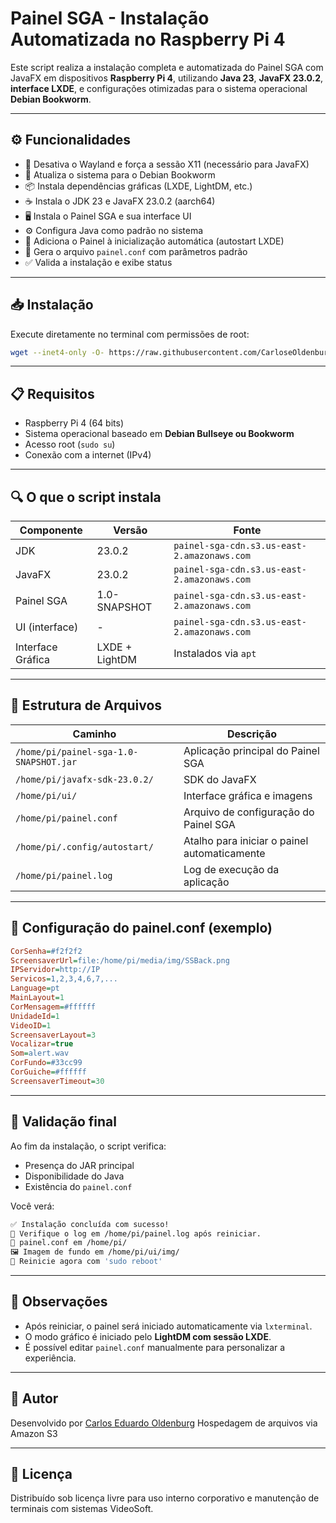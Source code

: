 # Painel SGA - Instalação Automatizada no Raspberry Pi 4

Este script realiza a instalação completa e automatizada do Painel SGA com JavaFX em dispositivos **Raspberry Pi 4**, utilizando **Java 23**, **JavaFX 23.0.2**, **interface LXDE**, e configurações otimizadas para o sistema operacional **Debian Bookworm**.

---

## ⚙️ Funcionalidades

- 🚫 Desativa o Wayland e força a sessão X11 (necessário para JavaFX)
- 🔄 Atualiza o sistema para o Debian Bookworm
- 📦 Instala dependências gráficas (LXDE, LightDM, etc.)
- ☕ Instala o JDK 23 e JavaFX 23.0.2 (aarch64)
- 🖥️ Instala o Painel SGA e sua interface UI
- ⚙️ Configura Java como padrão no sistema
- 🔁 Adiciona o Painel à inicialização automática (autostart LXDE)
- 🧾 Gera o arquivo `painel.conf` com parâmetros padrão
- ✅ Valida a instalação e exibe status

---

## 📥 Instalação

Execute diretamente no terminal com permissões de root:

```bash
wget --inet4-only -O- https://raw.githubusercontent.com/CarloseOldenburg/Senha-Raspberry-PI4/refs/heads/main/senha-raspberry-pi4 | bash
````

---

## 📋 Requisitos

* Raspberry Pi 4 (64 bits)
* Sistema operacional baseado em **Debian Bullseye ou Bookworm**
* Acesso root (`sudo su`)
* Conexão com a internet (IPv4)

---

## 🔍 O que o script instala

| Componente        | Versão         | Fonte                                       |
| ----------------- | -------------- | ------------------------------------------- |
| JDK               | 23.0.2         | `painel-sga-cdn.s3.us-east-2.amazonaws.com` |
| JavaFX            | 23.0.2         | `painel-sga-cdn.s3.us-east-2.amazonaws.com` |
| Painel SGA        | 1.0-SNAPSHOT   | `painel-sga-cdn.s3.us-east-2.amazonaws.com` |
| UI (interface)    | -              | `painel-sga-cdn.s3.us-east-2.amazonaws.com` |
| Interface Gráfica | LXDE + LightDM | Instalados via `apt`                        |

---

## 📁 Estrutura de Arquivos

| Caminho                                | Descrição                                    |
| -------------------------------------- | -------------------------------------------- |
| `/home/pi/painel-sga-1.0-SNAPSHOT.jar` | Aplicação principal do Painel SGA            |
| `/home/pi/javafx-sdk-23.0.2/`          | SDK do JavaFX                                |
| `/home/pi/ui/`                         | Interface gráfica e imagens                  |
| `/home/pi/painel.conf`                 | Arquivo de configuração do Painel SGA        |
| `/home/pi/.config/autostart/`          | Atalho para iniciar o painel automaticamente |
| `/home/pi/painel.log`                  | Log de execução da aplicação                 |

---

## 📝 Configuração do painel.conf (exemplo)

```ini
CorSenha=#f2f2f2
ScreensaverUrl=file:/home/pi/media/img/SSBack.png
IPServidor=http://IP
Servicos=1,2,3,4,6,7,...
Language=pt
MainLayout=1
CorMensagem=#ffffff
UnidadeId=1
VideoID=1
ScreensaverLayout=3
Vocalizar=true
Som=alert.wav
CorFundo=#33cc99
CorGuiche=#ffffff
ScreensaverTimeout=30
```

---

## 🧪 Validação final

Ao fim da instalação, o script verifica:

* Presença do JAR principal
* Disponibilidade do Java
* Existência do `painel.conf`

Você verá:

```bash
✅ Instalação concluída com sucesso!
📍 Verifique o log em /home/pi/painel.log após reiniciar.
📂 painel.conf em /home/pi/
🖼️ Imagem de fundo em /home/pi/ui/img/
🔁 Reinicie agora com 'sudo reboot'
```

---

## 📌 Observações

* Após reiniciar, o painel será iniciado automaticamente via `lxterminal`.
* O modo gráfico é iniciado pelo **LightDM com sessão LXDE**.
* É possível editar `painel.conf` manualmente para personalizar a experiência.

---

## 👤 Autor

Desenvolvido por [Carlos Eduardo Oldenburg](https://github.com/CarloseOldenburg)
Hospedagem de arquivos via Amazon S3

---

## 📜 Licença

Distribuído sob licença livre para uso interno corporativo e manutenção de terminais com sistemas VideoSoft.
